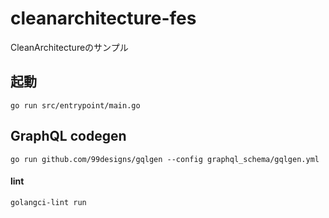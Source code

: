 # cleanarchitecture-fes
CleanArchitectureのサンプル

## 起動

```
go run src/entrypoint/main.go
```

## GraphQL codegen

```
go run github.com/99designs/gqlgen --config graphql_schema/gqlgen.yml
```

#### lint
```
golangci-lint run
```
